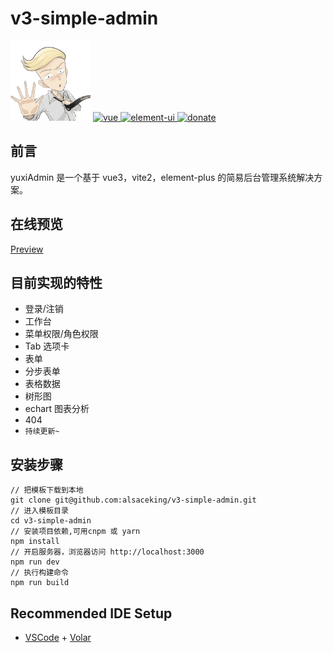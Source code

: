 # v3-simple-admin
<img src="https://raw.githubusercontent.com/alsaceking/v3-simple-admin/master/src/assets/images/jacob.png">

<a href="https://github.com/vuejs/vue">
    <img src="https://img.shields.io/badge/vue-3.3.25-brightgreen.svg" alt="vue">
</a>
<a href="https://github.com/element-plus/element-plus">
    <img src="https://img.shields.io/badge/element--ui-2.1.11-brightgreen.svg" alt="element-ui">
</a>
<a href="https://alsaceking.github.io/v3-simple-admin/#/about">
    <img src="https://img.shields.io/badge/%24-donate-ff69b4.svg" alt="donate">
</a>

## 前言
yuxiAdmin 是一个基于 vue3，vite2，element-plus 的简易后台管理系统解决方案。

## 在线预览
[Preview](https://alsaceking.github.io/v3-simple-admin/)

## 目前实现的特性

-   登录/注销
-   工作台
-   菜单权限/角色权限
-   Tab 选项卡
-   表单
-   分步表单
-   表格数据
-   树形图
-   echart 图表分析
-   404
-  `持续更新~`

## 安装步骤

```
// 把模板下载到本地
git clone git@github.com:alsaceking/v3-simple-admin.git
// 进入模板目录 
cd v3-simple-admin    
// 安装项目依赖,可用cnpm 或 yarn
npm install
// 开启服务器，浏览器访问 http://localhost:3000
npm run dev
// 执行构建命令
npm run build
```

## Recommended IDE Setup

- [VSCode](https://code.visualstudio.com/) + [Volar](https://marketplace.visualstudio.com/items?itemName=johnsoncodehk.volar)
